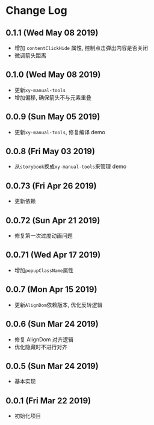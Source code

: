 # Change Log

## 0.1.1 (Wed May 08 2019)

-   增加 `contentClickHide` 属性, 控制点击弹出内容是否关闭
-   微调箭头距离

## 0.1.0 (Wed May 08 2019)

-   更新`xy-manual-tools`
-   增加偏移, 确保箭头不与元素重叠

## 0.0.9 (Sun May 05 2019)

-   更新`xy-manual-tools`, 修复编译 demo

## 0.0.8 (Fri May 03 2019)

-   从`storybook`换成`xy-manual-tools`来管理 demo

## 0.0.73 (Fri Apr 26 2019)

-   更新依赖

## 0.0.72 (Sun Apr 21 2019)

-   修复第一次过度动画问题

## 0.0.71 (Wed Apr 17 2019)

-   增加`popupClassName`属性

## 0.0.7 (Mon Apr 15 2019)

-   更新`AlignDom`依赖版本, 优化反转逻辑

## 0.0.6 (Sun Mar 24 2019)

-   修复 AlignDom 对齐逻辑
-   优化隐藏时不进行对齐

## 0.0.5 (Sun Mar 24 2019)

-   基本实现

## 0.0.1 (Fri Mar 22 2019)

-   初始化项目

